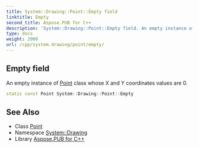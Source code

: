 ```yaml
---
title: System::Drawing::Point::Empty field
linktitle: Empty
second_title: Aspose.PUB for C++
description: 'System::Drawing::Point::Empty field. An empty instance of Point class whose X and Y coordinates values are 0 in C++.'
type: docs
weight: 2000
url: /cpp/system.drawing/point/empty/
---
```

## Empty field


An empty instance of [Point](../) class whose X and Y coordinates values are 0.

```cpp
static const Point System::Drawing::Point::Empty
```

## See Also

* Class [Point](../)
* Namespace [System::Drawing](../../)
* Library [Aspose.PUB for C++](../../../)
